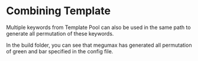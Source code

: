 # Combining Template

Multiple keywords from Template Pool can also be used in the same path to generate all permutation of these keywords.

In the build folder, you can see that megumax has generated all permutation of green and bar specified in the config file.
